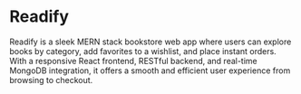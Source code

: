 # Readify
Readify is a sleek MERN stack bookstore web app where users can explore books by category, add favorites to a wishlist, and place instant orders. With a responsive React frontend, RESTful backend, and real-time MongoDB integration, it offers a smooth and efficient user experience from browsing to checkout.          
